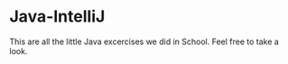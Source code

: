 # Java-IntelliJ
This are all the little Java excercises we did in School.
Feel free to take a look.
